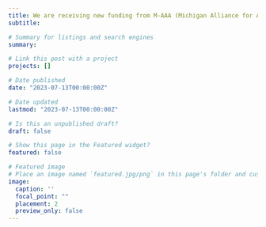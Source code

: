 ```yaml
---
title: We are receiving new funding from M-AAA (Michigan Alliance for Animal Agriculture) on poultry quality imaging and USDA-NIFA-AFRI to take award-winning in-orchard fruit sorting technology to the next level 👋👋. Opennings are available for undergraduate, graduate and Postdoc students. 
subtitle: 

# Summary for listings and search engines
summary:

# Link this post with a project
projects: []

# Date published
date: "2023-07-13T00:00:00Z"

# Date updated
lastmod: "2023-07-13T00:00:00Z"

# Is this an unpublished draft?
draft: false

# Show this page in the Featured widget?
featured: false

# Featured image
# Place an image named `featured.jpg/png` in this page's folder and customize its options here.
image:
  caption: ''
  focal_point: ""
  placement: 2
  preview_only: false
---
```

